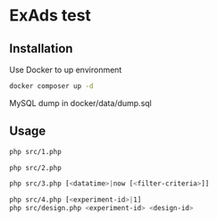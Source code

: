 # ExAds test

## Installation

Use Docker to up environment 

```bash
docker composer up -d
```

MySQL dump in docker/data/dump.sql

## Usage

```bash
php src/1.php

php src/2.php

php src/3.php [<datatime>|now [<filter-criteria>]]

php src/4.php [<experiment-id>|1]
php src/design.php <experiment-id> <design-id>
```
